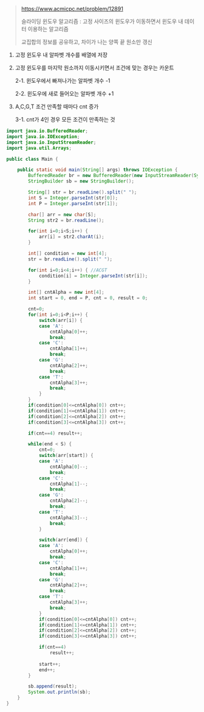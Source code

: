 > https://www.acmicpc.net/problem/12891
>
> 슬라이딩 윈도우 알고리즘 : 고정 사이즈의 윈도우가 이동하면서 윈도우 내 데이터 이용하는 알고리즘
> 
> 교집합의 정보를 공유하고, 차이가 나는 양쪽 끝 원소만 갱신
1. 고정 윈도우 내 알파벳 개수를 배열에 저장
2. 고정 윈도우를 마지막 원소까지 이동시키면서 조건에 맞는 경우는 카운트

   2-1. 윈도우에서 빠져나가는 알파벳 개수 -1

   2-2. 윈도우에 새로 들어오는 알파벳 개수 +1

3. A,C,G,T 조건 만족할 때마다 cnt 증가
   
   3-1. cnt가 4인 경우 모든 조건이 만족하는 것

```java
import java.io.BufferedReader;
import java.io.IOException;
import java.io.InputStreamReader;
import java.util.Arrays;

public class Main {

	public static void main(String[] args) throws IOException {
		BufferedReader br = new BufferedReader(new InputStreamReader(System.in));
		StringBuilder sb = new StringBuilder();

		String[] str = br.readLine().split(" ");
		int S = Integer.parseInt(str[0]);
		int P = Integer.parseInt(str[1]);

		char[] arr = new char[S];
		String str2 = br.readLine();

		for(int i=0;i<S;i++) {
			arr[i] = str2.charAt(i);
		}

		int[] condition = new int[4];
		str = br.readLine().split(" ");

		for(int i=0;i<4;i++) { //ACGT
			condition[i] = Integer.parseInt(str[i]);
		}

		int[] cntAlpha = new int[4];
		int start = 0, end = P, cnt = 0, result = 0;

		cnt=0;
		for(int i=0;i<P;i++) {
			switch(arr[i]) {
			case 'A':
				cntAlpha[0]++;
				break;
			case 'C':
				cntAlpha[1]++;
				break;
			case 'G':
				cntAlpha[2]++;	
				break;
			case 'T':
				cntAlpha[3]++;
				break;
			}
		}
		if(condition[0]<=cntAlpha[0]) cnt++;
		if(condition[1]<=cntAlpha[1]) cnt++;
		if(condition[2]<=cntAlpha[2]) cnt++;
		if(condition[3]<=cntAlpha[3]) cnt++;

		if(cnt==4) result++;

		while(end < S) { 
			cnt=0; 
			switch(arr[start]) {
			case 'A':
				cntAlpha[0]--;
				break;
			case 'C':
				cntAlpha[1]--;
				break;
			case 'G':
				cntAlpha[2]--;	
				break;
			case 'T':
				cntAlpha[3]--;
				break;
			}

			switch(arr[end]) {
			case 'A':
				cntAlpha[0]++;
				break;
			case 'C':
				cntAlpha[1]++;
				break;
			case 'G':
				cntAlpha[2]++;	
				break;
			case 'T':
				cntAlpha[3]++;
				break;
			}
			if(condition[0]<=cntAlpha[0]) cnt++;
			if(condition[1]<=cntAlpha[1]) cnt++;
			if(condition[2]<=cntAlpha[2]) cnt++;
			if(condition[3]<=cntAlpha[3]) cnt++;

			if(cnt==4) 
				result++;
			
			start++;
			end++;
		}		

		sb.append(result);
		System.out.println(sb);
	}
}
